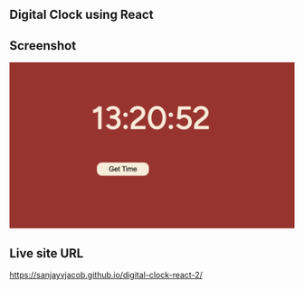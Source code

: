 ## Digital Clock using React

## Screenshot

![](./screenshot.png)

## Live site URL

https://sanjayvjacob.github.io/digital-clock-react-2/
